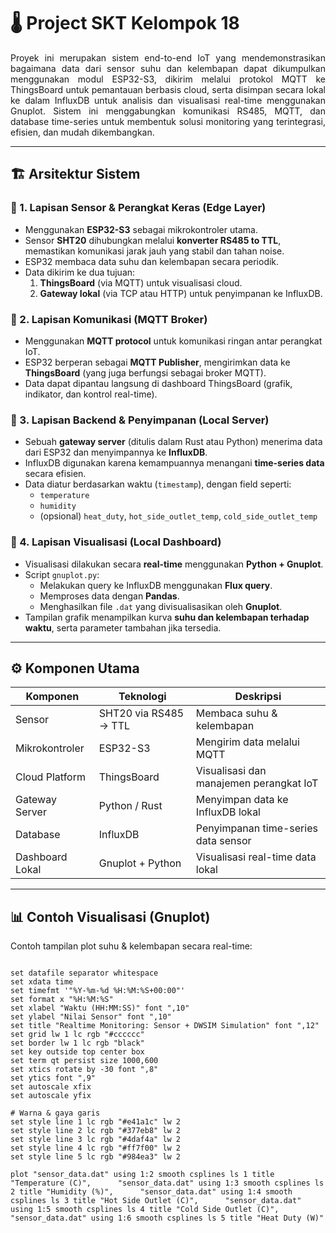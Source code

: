 # 🌡️ Project SKT Kelompok 18

<p align="justify">
Proyek ini merupakan sistem end-to-end IoT yang mendemonstrasikan bagaimana data dari sensor suhu dan kelembapan dapat dikumpulkan menggunakan modul ESP32-S3, dikirim melalui protokol MQTT ke ThingsBoard untuk pemantauan berbasis cloud, serta disimpan secara lokal ke dalam InfluxDB untuk analisis dan visualisasi real-time menggunakan Gnuplot.  
Sistem ini menggabungkan komunikasi RS485, MQTT, dan database time-series untuk membentuk solusi monitoring yang terintegrasi, efisien, dan mudah dikembangkan.
</p>

---

## 🏗️ Arsitektur Sistem

### 🔹 1. Lapisan Sensor & Perangkat Keras (Edge Layer)
- Menggunakan **ESP32-S3** sebagai mikrokontroler utama.
- Sensor **SHT20** dihubungkan melalui **konverter RS485 to TTL**, memastikan komunikasi jarak jauh yang stabil dan tahan noise.
- ESP32 membaca data suhu dan kelembapan secara periodik.
- Data dikirim ke dua tujuan:
  1. **ThingsBoard** (via MQTT) untuk visualisasi cloud.
  2. **Gateway lokal** (via TCP atau HTTP) untuk penyimpanan ke InfluxDB.

### 🔹 2. Lapisan Komunikasi (MQTT Broker)
- Menggunakan **MQTT protocol** untuk komunikasi ringan antar perangkat IoT.
- ESP32 berperan sebagai **MQTT Publisher**, mengirimkan data ke **ThingsBoard** (yang juga berfungsi sebagai broker MQTT).
- Data dapat dipantau langsung di dashboard ThingsBoard (grafik, indikator, dan kontrol real-time).

### 🔹 3. Lapisan Backend & Penyimpanan (Local Server)
- Sebuah **gateway server** (ditulis dalam Rust atau Python) menerima data dari ESP32 dan menyimpannya ke **InfluxDB**.
- InfluxDB digunakan karena kemampuannya menangani **time-series data** secara efisien.
- Data diatur berdasarkan waktu (`timestamp`), dengan field seperti:
  - `temperature`
  - `humidity`
  - (opsional) `heat_duty`, `hot_side_outlet_temp`, `cold_side_outlet_temp`

### 🔹 4. Lapisan Visualisasi (Local Dashboard)
- Visualisasi dilakukan secara **real-time** menggunakan **Python + Gnuplot**.
- Script `gnuplot.py`:
  - Melakukan query ke InfluxDB menggunakan **Flux query**.
  - Memproses data dengan **Pandas**.
  - Menghasilkan file `.dat` yang divisualisasikan oleh **Gnuplot**.
- Tampilan grafik menampilkan kurva **suhu dan kelembapan terhadap waktu**, serta parameter tambahan jika tersedia.

---

## ⚙️ Komponen Utama

| Komponen | Teknologi | Deskripsi |
|-----------|------------|-----------|
| Sensor | SHT20 via RS485 → TTL | Membaca suhu & kelembapan |
| Mikrokontroler | ESP32-S3 | Mengirim data melalui MQTT |
| Cloud Platform | ThingsBoard | Visualisasi dan manajemen perangkat IoT |
| Gateway Server | Python / Rust | Menyimpan data ke InfluxDB lokal |
| Database | InfluxDB | Penyimpanan time-series data sensor |
| Dashboard Lokal | Gnuplot + Python | Visualisasi real-time data lokal |

---

## 📊 Contoh Visualisasi (Gnuplot)

Contoh tampilan plot suhu & kelembapan secara real-time:

```gnuplot

set datafile separator whitespace
set xdata time
set timefmt '"%Y-%m-%d %H:%M:%S+00:00"'
set format x "%H:%M:%S"
set xlabel "Waktu (HH:MM:SS)" font ",10"
set ylabel "Nilai Sensor" font ",10"
set title "Realtime Monitoring: Sensor + DWSIM Simulation" font ",12"
set grid lw 1 lc rgb "#cccccc"
set border lw 1 lc rgb "black"
set key outside top center box
set term qt persist size 1000,600
set xtics rotate by -30 font ",8"
set ytics font ",9"
set autoscale xfix
set autoscale yfix

# Warna & gaya garis
set style line 1 lc rgb "#e41a1c" lw 2
set style line 2 lc rgb "#377eb8" lw 2
set style line 3 lc rgb "#4daf4a" lw 2
set style line 4 lc rgb "#ff7f00" lw 2
set style line 5 lc rgb "#984ea3" lw 2

plot "sensor_data.dat" using 1:2 smooth csplines ls 1 title "Temperature (C)",      "sensor_data.dat" using 1:3 smooth csplines ls 2 title "Humidity (%)",      "sensor_data.dat" using 1:4 smooth csplines ls 3 title "Hot Side Outlet (C)",      "sensor_data.dat" using 1:5 smooth csplines ls 4 title "Cold Side Outlet (C)",      "sensor_data.dat" using 1:6 smooth csplines ls 5 title "Heat Duty (W)"
